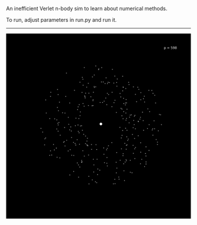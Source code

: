 An inefficient Verlet n-body sim to learn about numerical methods.

To run, adjust parameters in run.py and run it.

---

![Example interaction](./output/movies/accretion_disk.gif)